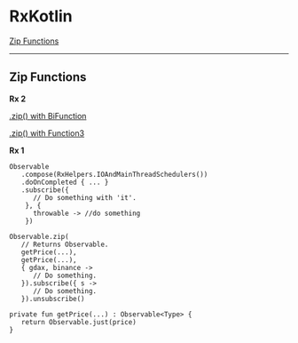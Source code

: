 # RxKotlin

[Zip Functions](#Zip-Functions)

---

## Zip Functions

**Rx 2**

[.zip() with BiFunction](https://gist.github.com/AdamSHurwitz/7a65feb797301d52d90cafb32a5e5de6)

[.zip() with Function3]()

**Rx 1**

    Observable
       .compose(RxHelpers.IOAndMainThreadSchedulers())
       .doOnCompleted { ... }
       .subscribe({
          // Do something with 'it'.
        }, { 
          throwable -> //do something
        })
    
    Observable.zip(
       // Returns Observable.
       getPrice(...),
       getPrice(...),
       { gdax, binance ->
          // Do something.
       }).subscribe({ s -> 
          // Do something.
       }).unsubscribe()

    private fun getPrice(...) : Observable<Type> {
       return Observable.just(price)
    }
